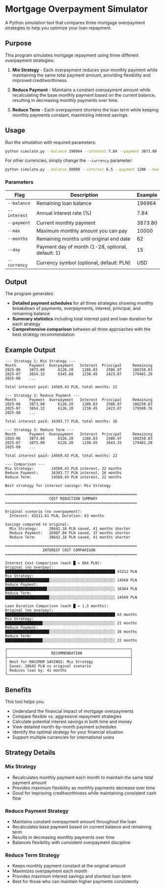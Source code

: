 # Mortgage Overpayment Simulator

A Python simulation tool that compares three mortgage overpayment strategies to help you optimize your loan repayment.

## Purpose

This program simulates mortgage repayment using three different overpayment strategies:

1. **Mix Strategy** - Each overpayment reduces your monthly payment while maintaining the same total payment amount, providing flexibility and improved creditworthiness.

2. **Reduce Payment** - Maintains a constant overpayment amount while recalculating the base monthly payment based on the current balance, resulting in decreasing monthly payments over time.

3. **Reduce Term** - Each overpayment shortens the loan term while keeping monthly payments constant, maximizing interest savings.

## Usage

Run the simulation with required parameters:

```bash
python simulate.py --balance 196964 --interest 7.84 --payment 3873.80 --max 10000 --months 62 --day 15 --currency PLN
```

For other currencies, simply change the `--currency` parameter:

```bash
python simulate.py --balance 50000 --interest 6.5 --payment 1200 --max 2500 --months 48 --currency USD
```

### Parameters

| Flag | Description | Example |
|------|-------------|---------|
| `--balance` | Remaining loan balance | 196964 |
| `--interest` | Annual interest rate (%) | 7.84 |
| `--payment` | Current monthly payment | 3873.80 |
| `--max` | Maximum monthly amount you can pay | 10000 |
| `--months` | Remaining months until original end date | 62 |
| `--day` | Payment day of month (1-28, optional, default: 1) | 15 |
| `--currency` | Currency symbol (optional, default: PLN) | USD |

## Output

The program generates:

- **Detailed payment schedules** for all three strategies showing monthly breakdown of payments, overpayments, interest, principal, and remaining balance
- **Summary statistics** including total interest paid and loan duration for each strategy
- **Comprehensive comparison** between all three approaches with the best strategy recommendation

## Example Output

```
--- Strategy 1: Mix Strategy ---
Month      Payment  Overpayment   Interest  Principal     Remaining
2025-06    3873.80      6126.20    1286.83    2586.97     188250.83
2025-07    3654.32      6345.68    1230.45    2423.87     179481.28
2025-08    ...

Total interest paid: 14569.43 PLN, total months: 22

--- Strategy 2: Reduce Payment ---
Month      Payment  Overpayment   Interest  Principal     Remaining
2025-06    3873.80      6126.20    1286.83    2586.97     188250.83
2025-07    3654.32      6126.20    1230.45    2423.87     179500.76
2025-08    ...

Total interest paid: 16303.77 PLN, total months: 26

--- Strategy 3: Reduce Term ---
Month      Payment  Overpayment   Interest  Principal     Remaining
2025-06    3873.80      6126.20    1286.83    2586.97     188250.83
2025-07    3873.80      6126.20    1230.45    2643.35     179481.28
2025-08    ...

Total interest paid: 14569.43 PLN, total months: 22

--- Comparison ---
Mix Strategy:        14569.43 PLN interest, 22 months
Reduce Payment:      16303.77 PLN interest, 26 months
Reduce Term:         14569.43 PLN interest, 22 months

Best strategy for interest savings: Mix Strategy

============================================================
                    COST REDUCTION SUMMARY                    
============================================================

Original scenario (no overpayment):
  Interest: 43211.61 PLN, Duration: 63 months

Savings compared to original:
  Mix Strategy:     28642.18 PLN saved, 41 months shorter
  Reduce Payment:   26907.84 PLN saved, 37 months shorter
  Reduce Term:      28642.18 PLN saved, 41 months shorter

============================================================
                 INTEREST COST COMPARISON                 
============================================================

Interest Cost Comparison (each █ ≈ 864 PLN):
Original (no overpay): ██████████████████████████████████████████████████ 43212 PLN
Mix Strategy:          ████████████████████░░░░░░░░░░░░░░░░░░░░░░░░░░░░░░ 14569 PLN
Reduce Payment:        ███████████████████░░░░░░░░░░░░░░░░░░░░░░░░░░░░░░░ 16304 PLN
Reduce Term:           ████████████████████░░░░░░░░░░░░░░░░░░░░░░░░░░░░░░ 14569 PLN

Loan Duration Comparison (each █ ≈ 1.3 months):
Original (no overpay): ██████████████████████████████████████████████████ 63 months
Mix Strategy:          █████████████████░░░░░░░░░░░░░░░░░░░░░░░░░░░░░░░░░ 22 months
Reduce Payment:        ████████████████████░░░░░░░░░░░░░░░░░░░░░░░░░░░░░░ 26 months
Reduce Term:           █████████████████░░░░░░░░░░░░░░░░░░░░░░░░░░░░░░░░░ 22 months

┌────────────────────────────────────────────────────────┐
│                    RECOMMENDATION                      │
├────────────────────────────────────────────────────────┤
│ Best for MAXIMUM SAVINGS: Mix Strategy                 │
│ Saves: 28642 PLN vs original scenario                  │
│ Reduces loan by: 41 months                             │
└────────────────────────────────────────────────────────┘
```

## Benefits

This tool helps you:
- Understand the financial impact of mortgage overpayments
- Compare flexible vs. aggressive repayment strategies
- Calculate potential interest savings in both time and money
- View detailed month-by-month payment schedules
- Identify the optimal strategy for your financial situation
- Support multiple currencies for international users

## Strategy Details

### Mix Strategy
- Recalculates monthly payment each month to maintain the same total payment amount
- Provides maximum flexibility as monthly payments decrease over time
- Good for improving creditworthiness while maintaining consistent cash flow

### Reduce Payment Strategy  
- Maintains constant overpayment amount throughout the loan
- Recalculates base payment based on current balance and remaining term
- Results in decreasing monthly payments over time
- Balances flexibility with consistent overpayment discipline

### Reduce Term Strategy
- Keeps monthly payment constant at the original amount
- Maximizes overpayment each month
- Provides maximum interest savings and shortest loan term
- Best for those who can maintain higher payments consistently